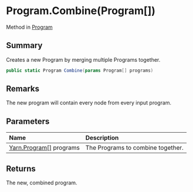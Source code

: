 # Program.Combine(Program[])

Method in [Program](api/csharp/yarn.program.md)

## Summary


Creates a new Program by merging multiple Programs together.


```csharp
public static Program Combine(params Program[] programs)
```

## Remarks


The new program will contain every node from every input
program.


## Parameters

|Name|Description|
|:---|:---|
|[Yarn.Program\[\]](api/csharp/yarn.program.md) programs|The Programs to combine together.|

## Returns

The new, combined program.

